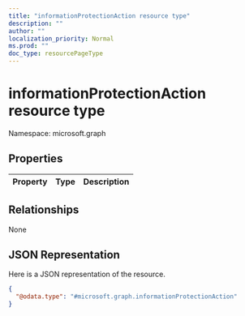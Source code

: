 ```yaml
---
title: "informationProtectionAction resource type"
description: ""
author: ""
localization_priority: Normal
ms.prod: ""
doc_type: resourcePageType
---
```


# informationProtectionAction resource type


Namespace: microsoft.graph



## Properties
|Property|Type|Description|
|:---|:---|:---|

## Relationships
None

## JSON Representation
Here is a JSON representation of the resource.
<!-- {
  "blockType": "resource",
  "@odata.type": "microsoft.graph.informationProtectionAction"
}
-->
``` json
{
  "@odata.type": "#microsoft.graph.informationProtectionAction"
}
```

